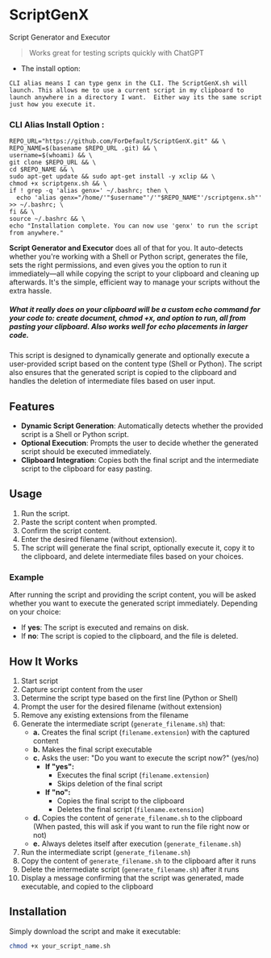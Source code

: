 # ScriptGenX
Script Generator and Executor
>Works great for testing scripts quickly with ChatGPT 

- The install option: 

`CLI alias means I can type genx in the CLI. The ScriptGenX.sh will launch. This allows me to use a current script in my clipboard to launch anywhere in a directory I want. 
Either way its the same script just how you execute it.`

### **CLI Alias Install Option :**
```
REPO_URL="https://github.com/ForDefault/ScriptGenX.git" && \
REPO_NAME=$(basename $REPO_URL .git) && \
username=$(whoami) && \
git clone $REPO_URL && \
cd $REPO_NAME && \
sudo apt-get update && sudo apt-get install -y xclip && \
chmod +x scriptgenx.sh && \
if ! grep -q 'alias genx=' ~/.bashrc; then \
  echo 'alias genx="/home/'"$username"'/'"$REPO_NAME"'/scriptgenx.sh"' >> ~/.bashrc; \
fi && \
source ~/.bashrc && \
echo "Installation complete. You can now use 'genx' to run the script from anywhere."

```

**Script Generator and Executor** does all of that for you. It auto-detects whether you're working with a Shell or Python script, generates the file, sets the right permissions, and even gives you the option to run it immediately—all while copying the script to your clipboard and cleaning up afterwards. It's the simple, efficient way to manage your scripts without the extra hassle.

##### **What it really does** on your clipboard will be a custom echo command for your code to: create document, chmod +x, and option to run, all from pasting your clipboard. Also works well for echo placements in larger code. 

This script is designed to dynamically generate and optionally execute a user-provided script based on the content type (Shell or Python). The script also ensures that the generated script is copied to the clipboard and handles the deletion of intermediate files based on user input.

## Features

- **Dynamic Script Generation**: Automatically detects whether the provided script is a Shell or Python script.
- **Optional Execution**: Prompts the user to decide whether the generated script should be executed immediately.
- **Clipboard Integration**: Copies both the final script and the intermediate script to the clipboard for easy pasting.

## Usage

1. Run the script.
2. Paste the script content when prompted.
3. Confirm the script content.
4. Enter the desired filename (without extension).
5. The script will generate the final script, optionally execute it, copy it to the clipboard, and delete intermediate files based on your choices.

### Example

After running the script and providing the script content, you will be asked whether you want to execute the generated script immediately. Depending on your choice:
- If **yes**: The script is executed and remains on disk.
- If **no**: The script is copied to the clipboard, and the file is deleted.

## How It Works

1. Start script
2. Capture script content from the user
3. Determine the script type based on the first line (Python or Shell)
4. Prompt the user for the desired filename (without extension)
5. Remove any existing extensions from the filename
6. Generate the intermediate script (`generate_filename.sh`) that:
   - **a.** Creates the final script (`filename.extension`) with the captured content
   - **b.** Makes the final script executable
   - **c.** Asks the user: "Do you want to execute the script now?" (yes/no)
     - **If "yes":**
       - Executes the final script (`filename.extension`)
       - Skips deletion of the final script
     - **If "no":**
       - Copies the final script to the clipboard
       - Deletes the final script (`filename.extension`)
   - **d.** Copies the content of `generate_filename.sh` to the clipboard (When pasted, this will ask if you want to run the file right now or not)
   - **e.** Always deletes itself after execution (`generate_filename.sh`)
7. Run the intermediate script (`generate_filename.sh`)
8. Copy the content of `generate_filename.sh` to the clipboard after it runs
9. Delete the intermediate script (`generate_filename.sh`) after it runs
10. Display a message confirming that the script was generated, made executable, and copied to the clipboard

## Installation

Simply download the script and make it executable:

```bash
chmod +x your_script_name.sh
